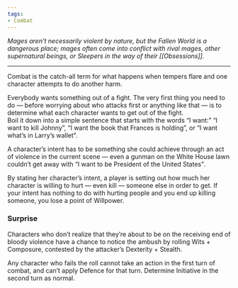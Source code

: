 ```yaml
---
tags:
- Combat
---
```


_Mages aren’t necessarily violent by nature, but the Fallen World is a dangerous place; mages often come into conflict with rival mages, other supernatural beings, or Sleepers in the way of their [[Obsessions]]._

---

Combat is the catch-all term for what happens when tempers flare and one character attempts to do another harm.

Everybody wants something out of a fight. The very first thing you need to do — before worrying about who attacks first or anything like that — is to determine what each character wants to get out of the fight.\
Boil it down into a simple sentence that starts with the words “I want:” “I want to kill Johnny”, “I want the book that Frances is holding”, or “I want what’s in Larry’s wallet".

A character’s intent has to be something she could achieve through an act of violence in the current scene — even a gunman on the White House lawn couldn’t get away with “I want to be President of the United States".

By stating her character’s intent, a player is setting out how much her character is willing to hurt — even kill — someone else in order to get. If your intent has nothing to do with hurting people and you end up killing someone, you lose a point of Willpower.

### Surprise

Characters who don’t realize that they’re about to be on the receiving end of bloody violence have a chance to notice the ambush by rolling Wits + Composure, contested by the attacker’s Dexterity + Stealth.

Any character who fails the roll cannot take an action in the first turn of combat, and can’t apply Defence for that turn. Determine Initiative in the second turn as normal.